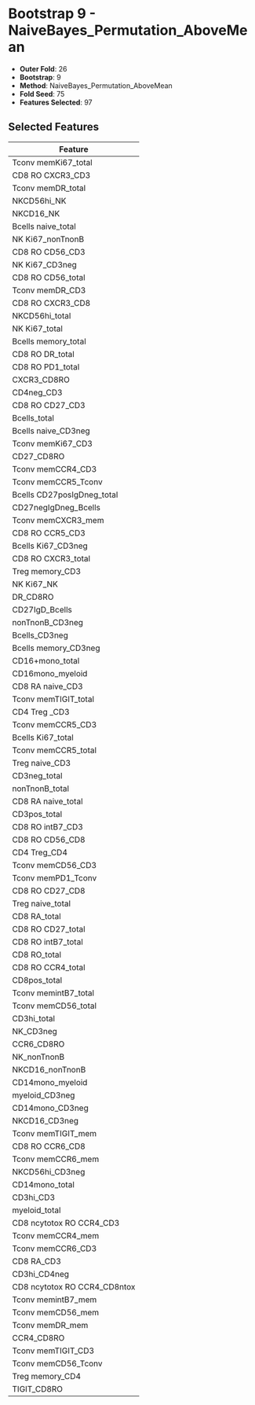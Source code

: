 # Bootstrap 9 - NaiveBayes_Permutation_AboveMean

- **Outer Fold**: 26
- **Bootstrap**: 9
- **Method**: NaiveBayes_Permutation_AboveMean
- **Fold Seed**: 75
- **Features Selected**: 97

## Selected Features

| Feature |
|---------|
| Tconv memKi67_total |
| CD8 RO CXCR3_CD3 |
| Tconv memDR_total |
| NKCD56hi_NK |
| NKCD16_NK |
| Bcells naive_total |
| NK Ki67_nonTnonB |
| CD8 RO CD56_CD3 |
| NK Ki67_CD3neg |
| CD8 RO CD56_total |
| Tconv memDR_CD3 |
| CD8 RO CXCR3_CD8 |
| NKCD56hi_total |
| NK Ki67_total |
| Bcells memory_total |
| CD8 RO DR_total |
| CD8 RO PD1_total |
| CXCR3_CD8RO |
| CD4neg_CD3 |
| CD8 RO CD27_CD3 |
| Bcells_total |
| Bcells naive_CD3neg |
| Tconv memKi67_CD3 |
| CD27_CD8RO |
| Tconv memCCR4_CD3 |
| Tconv memCCR5_Tconv |
| Bcells CD27posIgDneg_total |
| CD27negIgDneg_Bcells |
| Tconv memCXCR3_mem |
| CD8 RO CCR5_CD3 |
| Bcells Ki67_CD3neg |
| CD8 RO CXCR3_total |
| Treg memory_CD3 |
| NK Ki67_NK |
| DR_CD8RO |
| CD27IgD_Bcells |
| nonTnonB_CD3neg |
| Bcells_CD3neg |
| Bcells memory_CD3neg |
| CD16+mono_total |
| CD16mono_myeloid |
| CD8 RA naive_CD3 |
| Tconv memTIGIT_total |
| CD4 Treg _CD3 |
| Tconv memCCR5_CD3 |
| Bcells Ki67_total |
| Tconv memCCR5_total |
| Treg naive_CD3 |
| CD3neg_total |
| nonTnonB_total |
| CD8 RA naive_total |
| CD3pos_total |
| CD8 RO intB7_CD3 |
| CD8 RO CD56_CD8 |
| CD4 Treg_CD4 |
| Tconv memCD56_CD3 |
| Tconv memPD1_Tconv |
| CD8 RO CD27_CD8 |
| Treg naive_total |
| CD8 RA_total |
| CD8 RO CD27_total |
| CD8 RO intB7_total |
| CD8 RO_total |
| CD8 RO CCR4_total |
| CD8pos_total |
| Tconv memintB7_total |
| Tconv memCD56_total |
| CD3hi_total |
| NK_CD3neg |
| CCR6_CD8RO |
| NK_nonTnonB |
| NKCD16_nonTnonB |
| CD14mono_myeloid |
| myeloid_CD3neg |
| CD14mono_CD3neg |
| NKCD16_CD3neg |
| Tconv memTIGIT_mem |
| CD8 RO CCR6_CD8 |
| Tconv memCCR6_mem |
| NKCD56hi_CD3neg |
| CD14mono_total |
| CD3hi_CD3 |
| myeloid_total |
| CD8 ncytotox RO CCR4_CD3 |
| Tconv memCCR4_mem |
| Tconv memCCR6_CD3 |
| CD8 RA_CD3 |
| CD3hi_CD4neg |
| CD8 ncytotox RO CCR4_CD8ntox |
| Tconv memintB7_mem |
| Tconv memCD56_mem |
| Tconv memDR_mem |
| CCR4_CD8RO |
| Tconv memTIGIT_CD3 |
| Tconv memCD56_Tconv |
| Treg memory_CD4 |
| TIGIT_CD8RO |
